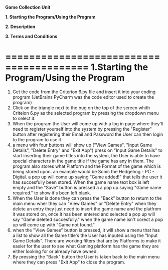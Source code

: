 **Game Collection Unit**

**1. Starting the Program/Using the Program**

**2. Description**

  
**3. Terms and Conditions**



========================================
1.Starting the Program/Using the Program
========================================

1. Get the code from the Criterion 6.py file and insert it into your coding program (JetBrains PyCharm was the code editor used to create the program)
2. Click on the triangle next to the bug on the top of the screen whith Criteion 6.py as the selected program by pressing the dropdown menu to select it.
3. When the program the User will come up with a log in page where they'll need to register yourself into the system by pressing the "Register" button after registering their Email and Password the User
can then login to the program to use it
5. a menu with four buttons will show up ("View Games", "Input Game Details", "Delete Entry" and "Exit App") press on "Input Game Details" to start inserting their game titles into the system,
the User is able to have special characters in the game title if the game has any in them. The program also stores what Platform and the Format of the game which is being stored upon. an example would be
Sonic the Hedgehog - PC - Digital. a pop up will come up saying "Game added!" that tells the user it has succesfully been stored. When the game name text box is left empty and the "Save" button is pressed a
a pop up saying "Game name required." to show it's been left blank.
6. When the User is done they can press the "Back" button to return to the main menu wher they can "View Games" or "Delete Entry" when they delete an entry they just need to insert the game name and the platfrom
it was stored on, once it has been entered and selected a pop up will say "Game deleted succesfully." when the game name isn't corect a pop up will come up with "Game not found."
7. when the "View Games" button is pressed, it will show a menu that has a list to show all the Game title's the User has inputed using the "Input Game Details". There are working filters that are by Platforms
to make it easier for the user to see what Gaming platform has the game they are either looking for or already have owned.
8. By pressing the "Back" button the User is taken back to the main menu where they can press "Exit App" to close the program.
